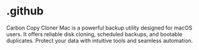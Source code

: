 # .github
Carbon Copy Cloner Mac is a powerful backup utility designed for macOS users. It offers reliable disk cloning, scheduled backups, and bootable duplicates. Protect your data with intuitive tools and seamless automation.
